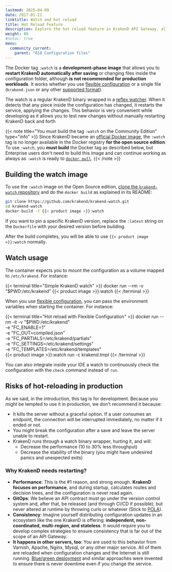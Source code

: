```yaml
---
lastmod: 2025-04-09
date: 2017-01-21
linktitle: Watch and hot reload
title: Hot Reload Feature
description: Explore the hot reload feature in KrakenD API Gateway, allowing dynamic configuration updates without service interruption for enhanced agility on development
weight: 80
#notoc: true
menu:
  community_current:
    parent: "010 Configuration files"
---
```

The Docker tag `:watch` is a **development-phase image** that allows you to **restart KrakenD automatically after saving** or changing files inside the configuration folder, although **is not recommended for production workloads**. It works whether you use [flexible configuration](/docs/configuration/flexible-config/) or a single file (`krakend.json` or any other [supported format](/docs/configuration/supported-formats/)).

The watch is a regular KrakenD binary wrapped in a [reflex watcher](https://github.com/cespare/reflex). When it detects that any piece inside the configuration has changed, it restarts the service, applying the changes. This behavior is very convenient while developing as it allows you to test new changes without manually restarting KrakenD back and forth

{{< note title="You must build the tag `:watch` on the Community Edition" type="info" >}}
Since KrakenD became an [official Docker image](https://hub.docker.com/_/krakend), the `:watch` tag is no longer available in the Docker registry **for the open source edition**. To use `:watch`, you **must build** the Docker tag as described below, but Enterprise users don't need to build this image and can continue working as always as `:watch` is ready to [`docker pull`](/docs/enterprise/developer/hot-reload/).
{{< /note >}}

## Building the watch image
To use the `:watch` image on the Open Source edition, [clone the `krakend-watch` repository](https://github.com/krakend/krakend-watch/) and do the `docker build` as explained in its README:

```bash
git clone https://github.com/krakend/krakend-watch.git
cd krakend-watch
docker build -t {{< product image >}}:watch
```
If you want to pin a specific KrakenD version, replace the `:latest` string on the `Dockerfile` with your desired version before building.

After the build completes, you will be able to use `{{< product image >}}:watch` normally.

## Watch usage
The container expects you to mount the configuration as a volume mapped to `/etc/krakend`. For instance:

{{< terminal title="Simple KrakenD watch" >}}
docker run --rm -v "$PWD:/etc/krakend" {{< product image >}}:watch
{{< /terminal >}}

When you use [flexible configuration](/docs/configuration/flexible-config/), you can pass the environment variables when starting the container. For instance:

{{< terminal title="Hot reload with Flexible Configuration" >}}
docker run --rm -it -v "$PWD:/etc/krakend" \
    -e "FC_ENABLE=1" \
    -e "FC_OUT=compiled.json" \
    -e "FC_PARTIALS=/etc/krakend/partials" \
    -e "FC_SETTINGS=/etc/krakend/settings" \
    -e "FC_TEMPLATES=/etc/krakend/templates" \
    {{< product image >}}:watch run -c krakend.tmpl
{{< /terminal >}}

You can also integrate inside your IDE a watch to continuously check the configuration with the `check` command instead of `run`.

## Risks of hot-reloading in production

As we said, in the introduction, this tag is for development. Because you might be tempted to use it in production, we don't recommend it because:

- It kills the server without a graceful option. If a user consumes an endpoint, the connection will be interrupted immediately, no matter if it ended or not.
- You might break the configuration after a save and leave the server unable to restart.
- KrakenD runs through a watch binary wrapper, hurting it, and will:
  - Decrease the performance (10 to 30% less throughput)
  - Decrease the stability of the binary (you might have undesired panics and unexpected exits)

### Why KrakenD needs restarting?
- **Performance**: This is the #1 reason, and strong enough. **KrakenD focuses on performance**, and during startup, calculates routes and decision trees, and the configuration is never read again.
- **GitOps**: We believe an API contract must go under the version control system and, after that, be released (and through CI/CD if possible), but never altered at runtime by throwing curls or whatever (Stick to [POLA](https://en.wikipedia.org/wiki/Principle_of_least_astonishment)).
- **Consistency**: Imagine yourself distributing configuration updates in an ecosystem like the one KrakenD is offering: **independent, non-coordinated, multi-region, and stateless**. It would require you to develop complex strategies to ensure consistency that is far out of the scope of an API Gateway.
- **It happens in other servers, too**: You are used to this behavior from Varnish, Apache, Nginx, Mysql, or any other major service. All of them are reloaded when configuration changes and the Internet is still running. [Blue/green deployment](/docs/deploying/#use-bluegreen-or-similar-deployment-strategy) and similar approaches were invented to ensure there is never downtime even if you change the service.
